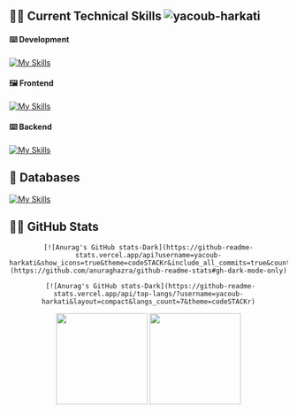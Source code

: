 ## 🧑‍💻 Current Technical Skills <img src="https://komarev.com/ghpvc/?username=yacoub-harkati&label=Profile%20views&color=478778&style=flat" alt="yacoub-harkati" /> 

#### ⌨️ Development
[![My Skills](https://skillicons.dev/icons?i=js,ts,c,py,rust)](https://skillicons.dev)
#### 🖼️ Frontend
[![My Skills](https://skillicons.dev/icons?i=react,nextjs,html,css,sass,tailwind,bootstrap,materialui,redux,webpack,regex)](https://skillicons.dev)
#### ⌨️ Backend
[![My Skills](https://skillicons.dev/icons?i=nodejs,express,graphql,postman,linux,bash)](https://skillicons.dev)

## 🌱 Databases

[![My Skills](https://skillicons.dev/icons?i=mongodb,mysql,postgres,firebase,prisma,supabase)](https://skillicons.dev)
## 🦸‍♂️ GitHub Stats

<div align="center">
    
    [![Anurag's GitHub stats-Dark](https://github-readme-stats.vercel.app/api?username=yacoub-harkati&show_icons=true&theme=codeSTACKr&include_all_commits=true&count_private=true)](https://github.com/anuraghazra/github-readme-stats#gh-dark-mode-only)
    
     [![Anurag's GitHub stats-Dark](https://github-readme-stats.vercel.app/api/top-langs/?username=yacoub-harkati&layout=compact&langs_count=7&theme=codeSTACKr)
     
 <img align="center" height="165em" src="https://github-readme-stats.vercel.app/api?username=yacoub-harkati&show_icons=true&theme=codeSTACKr&include_all_commits=true&count_private=true"/>
  <img align="center" height="165em" src="https://github-readme-stats.vercel.app/api/top-langs/?username=yacoub-harkati&layout=compact&langs_count=7&theme=codeSTACKr"/>
   
</div>


